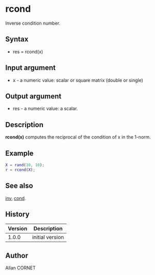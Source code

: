 

# rcond

Inverse condition number.

## Syntax

- res = rcond(x)

## Input argument

 - x - a numeric value: scalar or square matrix (double or single)

## Output argument

 - res - a numeric value: a scalar.

## Description


  <p><b>rcond(x)</b> computes the reciprocal of the condition of x in the 1-norm.</p>


## Example

```matlab
X = rand(10, 10);
r = rcond(X);
```

## See also

[inv](inv.md), [cond](cond.md).
## History

|Version|Description|
|------|------|
|1.0.0|initial version|


## Author

Allan CORNET



